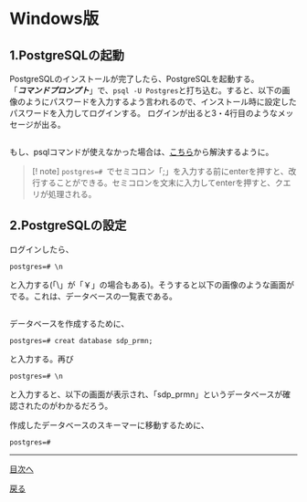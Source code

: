 # Windows版

## 1.PostgreSQLの起動  

PostgreSQLのインストールが完了したら、PostgreSQLを起動する。  
「***コマンドプロンプト***」で、`psql -U Postgres`と打ち込む。すると、以下の画像のようにパスワードを入力するよう言われるので、インストール時に設定したパスワードを入力してログインする。 
ログインが出ると3・4行目のようなメッセージが出る。  

<img src="">

もし、psqlコマンドが使えなかった場合は、[こちら](https://github.com/122yuuki/SDP_DB/blob/main/Section_2/section_2-6.md)から解決するように。 
> [! note]
> `postgres=# `でセミコロン「;」を入力する前にenterを押すと、改行することができる。セミコロンを文末に入力してenterを押すと、クエリが処理される。  

## 2.PostgreSQLの設定

ログインしたら、

```
postgres=# \n
```

と入力する(「\」が「￥」の場合もある)。そうすると以下の画像のような画面がでる。これは、データベースの一覧表である。  

<img src="">

データベースを作成するために、

```
postgres=# creat database sdp_prmn;
```

と入力する。再び

```
postgres=# \n
```

と入力すると、以下の画面が表示され、「sdp_prmn」というデータベースが確認されたのがわかるだろう。  
<img src="">

作成したデータベースのスキーマーに移動するために、

```
postgres=# 
```

___

[目次へ](https://github.com/122yuuki/SDP_DB/blob/main/README.md)

[戻る](https://github.com/122yuuki/SDP_DB/blob/main/Section_2/section_2-4.md)
